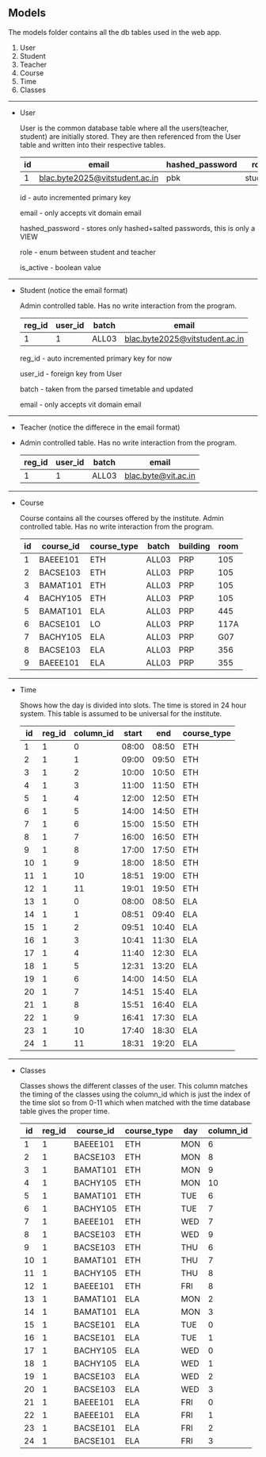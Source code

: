 ## Models
The models folder contains all the db tables used in the web app.

1. User
2. Student
3. Teacher
4. Course
5. Time
6. Classes
---

- User
  
  User is the common database table where all the users(teacher, student) are initially stored. They are then referenced from the User table and written into their respective tables.

  
   | id | email                                   | hashed_password | role    | is_active |
   |----|-----------------------------------------|-----------------------|---------|-----------|
   | 1  | blac.byte2025@vitstudent.ac.in | pbk                   | student | 1         |
  
  id - auto incremented primary key
  
  email - only accepts vit domain email
  
  hashed_password - stores only hashed+salted passwords, this is only a VIEW
  
  role - enum between student and teacher
  
  is_active - boolean value
---   
- Student (notice the email format)
  
  Admin controlled table. Has no write interaction from the program.

  
  | reg_id | user_id | batch | email                                   |
  |--------|---------|-------|-----------------------------------------|
  | 1      | 1       | ALL03  | blac.byte2025@vitstudent.ac.in |
  
  reg_id - auto incremented primary key for now
  
  user_id - foreign key from User
  
  batch - taken from the parsed timetable and updated
  
  email - only accepts vit domain email
---
- Teacher (notice the differece in the email format)
- 
  Admin controlled table. Has no write interaction from the program.

  
  | reg_id | user_id | batch | email                                   |
  |--------|---------|-------|-----------------------------------------|
  | 1      | 1       | ALL03  | blac.byte@vit.ac.in |  
---    
- Course
  
  Course contains all the courses offered by the institute. Admin controlled table. Has no write interaction from the program.
  
   | id | course_id | course_type | batch | building | room |
   |----|-----------|-------------|-------|----------|------|
   | 1  | BAEEE101  | ETH         | ALL03 | PRP      | 105  |
   | 2  | BACSE103  | ETH         | ALL03 | PRP      | 105  |
   | 3  | BAMAT101  | ETH         | ALL03 | PRP      | 105  |
   | 4  | BACHY105  | ETH         | ALL03 | PRP      | 105  |
   | 5  | BAMAT101  | ELA         | ALL03 | PRP      | 445  |
   | 6  | BACSE101  | LO          | ALL03 | PRP      | 117A |
   | 7  | BACHY105  | ELA         | ALL03 | PRP      | G07  |
   | 8  | BACSE103  | ELA         | ALL03 | PRP      | 356  |
   | 9  | BAEEE101  | ELA         | ALL03 | PRP      | 355  |
---
- Time
  
  Shows how the day is divided into slots. The time is stored in 24 hour system. 
  This table is assumed to be universal for the institute.
  
   | id  | reg_id | column_id | start | end   | course_type |
   |-----|--------|-----------|-------|-------|-------------|
   | 1  | 1      | 0         | 08:00 | 08:50 | ETH         |
   | 2  | 1      | 1         | 09:00 | 09:50 | ETH         |
   | 3  | 1      | 2         | 10:00 | 10:50 | ETH         |
   | 4 | 1      | 3         | 11:00 | 11:50 | ETH         |
   | 5 | 1      | 4         | 12:00 | 12:50 | ETH         |
   | 6 | 1      | 5         | 14:00 | 14:50 | ETH         |
   | 7 | 1      | 6         | 15:00 | 15:50 | ETH         |
   | 8 | 1      | 7         | 16:00 | 16:50 | ETH         |
   | 9 | 1      | 8         | 17:00 | 17:50 | ETH         |
   | 10 | 1      | 9         | 18:00 | 18:50 | ETH         |
   | 11 | 1      | 10        | 18:51 | 19:00 | ETH         |
   | 12 | 1      | 11        | 19:01 | 19:50 | ETH         |
   | 13 | 1      | 0         | 08:00 | 08:50 | ELA         |
   | 14 | 1      | 1         | 08:51 | 09:40 | ELA         |
   | 15 | 1      | 2         | 09:51 | 10:40 | ELA         |
   | 16 | 1      | 3         | 10:41 | 11:30 | ELA         |
   | 17 | 1      | 4         | 11:40 | 12:30 | ELA         |
   | 18 | 1      | 5         | 12:31 | 13:20 | ELA         |
   | 19 | 1      | 6         | 14:00 | 14:50 | ELA         |
   | 20 | 1      | 7         | 14:51 | 15:40 | ELA         |
   | 21 | 1      | 8         | 15:51 | 16:40 | ELA         |
   | 22 | 1      | 9         | 16:41 | 17:30 | ELA         |
   | 23 | 1      | 10        | 17:40 | 18:30 | ELA         |
   | 24 | 1      | 11        | 18:31 | 19:20 | ELA         |
---
- Classes
  
  Classes shows the different classes of the user. This column matches the timing of the classes using the column_id which is just the index of the time slot so from 0-11 which when            matched with the time database table gives the proper time.
  
   | id  | reg_id | course_id | course_type | day  | column_id |
   |-----|--------|-----------|-------------|------|-----------|
   | 1   | 1      | BAEEE101  | ETH         | MON  | 6         |
   | 2   | 1      | BACSE103  | ETH         | MON  | 8         |
   | 3   | 1      | BAMAT101  | ETH         | MON  | 9         |
   | 4   | 1      | BACHY105  | ETH         | MON  | 10        |
   | 5   | 1      | BAMAT101  | ETH         | TUE  | 6         |
   | 6   | 1      | BACHY105  | ETH         | TUE  | 7         |
   | 7   | 1      | BAEEE101  | ETH         | WED  | 7         |
   | 8   | 1      | BACSE103  | ETH         | WED  | 9         |
   | 9   | 1      | BACSE103  | ETH         | THU  | 6         |
   | 10  | 1      | BAMAT101  | ETH         | THU  | 7         |
   | 11  | 1      | BACHY105  | ETH         | THU  | 8         |
   | 12  | 1      | BAEEE101  | ETH         | FRI  | 8         |
   | 13  | 1      | BAMAT101  | ELA         | MON  | 2         |
   | 14  | 1      | BAMAT101  | ELA         | MON  | 3         |
   | 15  | 1      | BACSE101  | ELA         | TUE  | 0         |
   | 16  | 1      | BACSE101  | ELA         | TUE  | 1         |
   | 17  | 1      | BACHY105  | ELA         | WED  | 0         |
   | 18  | 1      | BACHY105  | ELA         | WED  | 1         |
   | 19  | 1      | BACSE103  | ELA         | WED  | 2         |
   | 20  | 1      | BACSE103  | ELA         | WED  | 3         |
   | 21  | 1      | BAEEE101  | ELA         | FRI  | 0         |
   | 22  | 1      | BAEEE101  | ELA         | FRI  | 1         |
   | 23  | 1      | BACSE101  | ELA         | FRI  | 2         |
   | 24  | 1      | BACSE101  | ELA         | FRI  | 3         |
